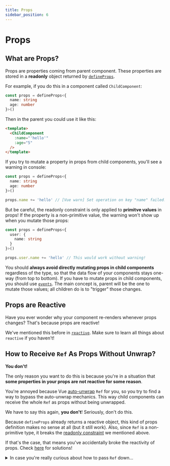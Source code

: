 ```yaml
---
title: Props
sidebar_position: 6
---
```


# Props

## What are Props?

Props are properties coming from parent component. These properties are stored in a **readonly** object returned by [`defineProps`](https://vuejs.org/api/sfc-script-setup.html#defineprops-defineemits).

For example, if you do this in a component called `ChildComponent`:

```ts title=ChildComponent.vue showLineNumbers
const props = defineProps<{
  name: string
  age: number
}>()
```

Then in the parent you could use it like this:

```html title="ParentComponent.vue" showLineNumbers
<template>
  <ChildComponent
    :name="'hello'"
    :age="5"
  />
</template>
```

If you try to mutate a property in props from child components, you'll see a warning in console:

```ts title=ChildComponent.vue showLineNumbers
const props = defineProps<{
  name: string
  age: number
}>()

props.name += 'hello' // [Vue warn] Set operation on key "name" failed: target is readonly.
```

But be careful, the readonly constraint is only applied to **primitve values** in props! If the property is a non-primitive value, the warning won't show up when you mutate those props:

```ts title=ChildComponent.vue showLineNumbers
const props = defineProps<{
  user: {
    name: string
  }
}>()

props.user.name += 'hello' // This would work without warning!
```

You should **always avoid directly mutating props in child components** regardless of the type, so that the data flow of your components stays one-way (from top to bottom). If you have to mutate props in child components, you should use [`events`](https://vuejs.org/guide/components/events.html#component-events). The main concept is, parent will be the one to mutate those values; all children do is to "trigger" those changes.

## Props are Reactive

Have you ever wonder why your component re-renders whenever props changes? That's because props are reactive!

We've mentioned this before in [`reactive`](./reactive#props-are-reactive). Make sure to learn all things about `reactive` if you haven't!

## How to Receive `Ref` As Props Without Unwrap?

**You don't!** 

The only reason you want to do this is because you're in a situation that **some properties in your props are not reactive for some reason**.

You're annoyed because Vue [auto-unwrap](./ref-and-ref#ref-in-template) `Ref` for you, so you try to find a way to bypass the auto-unwrap mechanics. This way child components can receive the whole `Ref` as props without being unwrapped.

We have to say this again, **you don't**!  Seriously, don't do this.

Because `defineProps` already returns a reactive object, this kind of props definition makes no sense at all (but it still work). Also, since `Ref` is a non-primitive type, it breaks the [readonly constraint](#what-are-props) we mentioned above.

If that's the case, that means you've accidentally broke the reactivity of props. Check [here](./reactive#the-reactivity-of-reactive-object) for solutions!

<details>
  <summary>In case you're really curious about how to pass <code>Ref</code> down...</summary>

  **CAUTION! Please don't do this.**

  The main concept here is to prevent Vue from automatically unwrapping `Ref` in `<template>`.

  1. Use a non top-level `Ref` as the value of props, for example:

  ```html title=ParentComponent.vue showLineNumbers
  <template>
    <Child :name="user.name" />
  </template>

  <script lang="ts" setup>
  import { ref } from 'vue'

  const user = {
    name: ref('hello'),
  }
  </script>
  ```

  2. Use a function to return `Ref`, for example:

  ```html title=ParentComponent.vue showLineNumbers
  <template>
    <Child :name="getName()" />
  </template>

  <script lang="ts" setup>
  import { ref } from 'vue'

  const user = {
    name: ref('hello'),
  }

  const getName = () => user.name
  </script>
  ```

  3. Use [Provide / Inject](https://vuejs.org/guide/components/provide-inject.html)

</details>